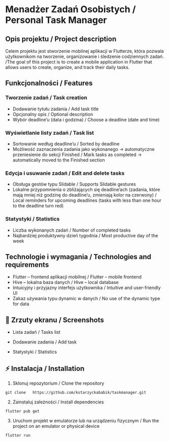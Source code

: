 # Menadżer Zadań Osobistych / Personal Task Manager
##  Opis projektu / Project description


Celem projektu jest stworzenie mobilnej aplikacji w Flutterze, która pozwala użytkownikom na tworzenie, organizowanie i śledzenie codziennych zadań. /The goal of this project is to create a mobile application in Flutter that allows users to create, organize, and track their daily tasks.


## Funkcjonalności / Features


### Tworzenie zadań / Task creation

- Dodawanie tytułu zadania / Add task title
- Opcjonalny opis / Optional description
- Wybór deadline’u (data i godzina) / Choose a deadline (date and time)
### Wyświetlanie listy zadań / Task list
- Sortowanie według deadline’u / Sorted by deadline
- Możliwość zaznaczenia zadania jako wykonanego → automatyczne przeniesienie do sekcji Finished  / Mark tasks as completed → automatically moved to the Finished section
### Edycja i usuwanie zadań / Edit and delete tasks
- Obsługa gestów typu Slidable / Supports Slidable gestures
- Lokalne przypomnienia o zbliżających się deadline’ach (zadania, które mają mniej niż godzinę do deadline’u, zmieniają kolor na czerwony) / Local reminders for upcoming deadlines (tasks with less than one hour to the deadline turn red)
### Statystyki / Statistics
- Liczba wykonanych zadań / Number of completed tasks
- Najbardziej produktywny dzień tygodnia / Most productive day of the week

## Technologie i wymagania / Technologies and requirements

- Flutter – frontend aplikacji mobilnej / Flutter – mobile frontend
- Hive – lokalna baza danych / Hive – local database
- Intuicyjny i przyjazny interfejs użytkownika / Intuitive and user-friendly UI
- Zakaz używania typu dynamic w danych / No use of the dynamic type for data




## 📸 Zrzuty ekranu / Screenshots
- Lista zadań / Tasks list

- Dodawanie zadania / Add task

- Statystyki / Statistics




## ⚡ Instalacja / Installation

1. Sklonuj repozytorium / Clone the repository

```git clone   https://github.com/kstarzyckababik/taskmanager.git   ```

2. Zainstaluj zależności / Install dependencies

```flutter pub get```

3. Uruchom projekt w emulatorze lub na urządzeniu fizycznym / Run the project on an emulator or physical device

```flutter run```

	
	
